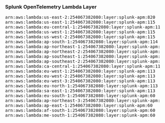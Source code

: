 <h3>Splunk OpenTelemetry Lambda Layer</h3>

<pre>
arn:aws:lambda:us-east-2:254067382080:layer:splunk-apm:820
arn:aws:lambda:us-east-1:254067382080:layer:splunk-apm:115
arn:aws:lambda:eu-central-1:254067382080:layer:splunk-apm:115
arn:aws:lambda:us-west-1:254067382080:layer:splunk-apm:115
arn:aws:lambda:us-west-2:254067382080:layer:splunk-apm:115
arn:aws:lambda:ap-south-1:254067382080:layer:splunk-apm:114
arn:aws:lambda:ap-northeast-1:254067382080:layer:splunk-apm:114
arn:aws:lambda:ap-northeast-2:254067382080:layer:splunk-apm:114
arn:aws:lambda:ap-southeast-1:254067382080:layer:splunk-apm:114
arn:aws:lambda:ap-southeast-2:254067382080:layer:splunk-apm:113
arn:aws:lambda:ca-central-1:254067382080:layer:splunk-apm:113
arn:aws:lambda:eu-west-1:254067382080:layer:splunk-apm:113
arn:aws:lambda:eu-west-2:254067382080:layer:splunk-apm:113
arn:aws:lambda:eu-west-3:254067382080:layer:splunk-apm:113
arn:aws:lambda:eu-north-1:254067382080:layer:splunk-apm:113
arn:aws:lambda:sa-east-1:254067382080:layer:splunk-apm:113
arn:aws:lambda:eu-south-1:254067382080:layer:splunk-apm:60
arn:aws:lambda:ap-northeast-3:254067382080:layer:splunk-apm:60
arn:aws:lambda:ap-east-1:254067382080:layer:splunk-apm:60
arn:aws:lambda:af-south-1:254067382080:layer:splunk-apm:60
arn:aws:lambda:me-south-1:254067382080:layer:splunk-apm:60
</pre>
